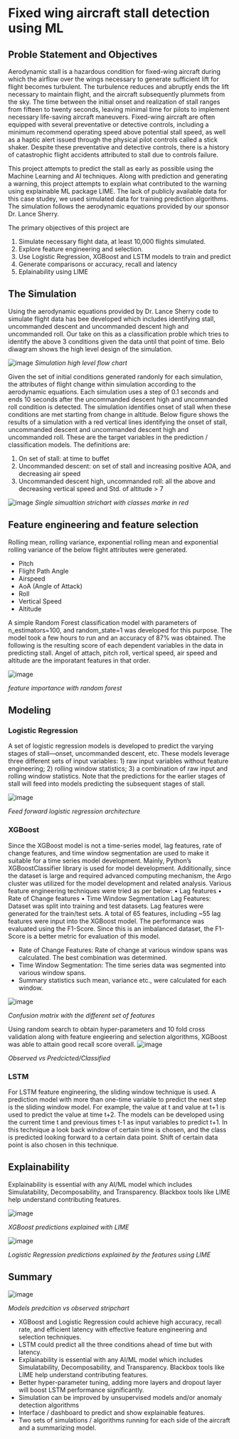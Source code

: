 # Fixed wing aircraft stall detection using ML

## Proble Statement and Objectives
Aerodynamic stall is a hazardous condition for fixed-wing aircraft during which the airflow over the wings necessary to generate sufficient lift for flight becomes turbulent.  The turbulence reduces and abruptly ends the lift necessary to maintain flight, and the aircraft subsequently plummets from the sky.  The time between the initial onset and realization of stall ranges from fifteen to twenty seconds, leaving minimal time for pilots to implement necessary life-saving aircraft maneuvers.  Fixed-wing aircraft are often equipped with several preventative or detective controls, including a minimum recommend operating speed above potential stall speed, as well as a haptic alert issued through the physical pilot controls called a stick shaker.  Despite these preventative and detective controls, there is a history of catastrophic flight accidents attributed to stall due to controls failure.

This project attempts to predict the stall as early as possible using the Machine Learning and AI techniques. Along with prediction and generating a warning, this project attempts to explain what contributed to the warning using explainable ML package LIME. The lack of publicly available data for this case studey, we used simulated data for training prediction algorithms. The simulation follows the aerodynamic equations provided by our sponsor Dr. Lance Sherry. 

The primary objectives of this project are
1. Simulate necessary flight data, at least 10,000 flights simulated.
2. Explore feature engineering and selection.
3. Use Logistic Regression, XGBoost and LSTM models to train and predict
4. Generate comparisons or accuracy, recall and latency
5. Eplainability using LIME

## The Simulation
Using the aerodynamic equations provided by Dr. Lance Sherry code to simulate flight data has bee developed which includes identifying stall, uncommanded descent and uncommanded descent high and uncommanded roll. Our take on this as a classification proble which tries to identify the above 3 conditions given the data until that point of time. Belo diwagram shows the high level design of the simulation. 

![image](https://user-images.githubusercontent.com/10969756/127080947-33bfe1b8-93a6-424b-96a9-0ee5e6ee61b6.png?style=centerme)
*Simulation high level flow chart*

Given the set of initial conditions generated randonly for each simulation, the attributes of flight change within simulation according to the aerodynamic equations. Each simulation uses a step of 0.1 seconds and ends 10 seconds after the uncommanded descent high and uncommanded roll condition is detected. The simulation identifies onset of stall when these conditions are met starting from change in altitude. Below figure shows the results of a simulation with a red vertical lines identifying the onset of stall, uncommanded descent and uncommanded descent high and uncommanded roll. These are the target variables in the prediction / classification models. The definitions are:

1.	On set of stall: at time to buffet
2.	Uncommanded descent: on set of stall and increasing positive AOA, and decreasing air speed
3.	Uncommanded descent high, uncommanded roll: all the above and decreasing vertical speed and Std. of altitude > 7

![image](https://user-images.githubusercontent.com/10969756/127081580-a64a2e1d-8cef-4384-9643-8f41e211c278.png?style=centerme)
*Single simualtion strichart with classes marke in red*

## Feature engineering and feature selection
Rolling mean, rolling variance, exponential rolling mean and exponential rolling variance of the below flight attributes were generated.
* Pitch
* Flight Path Angle
* Airspeed
* AoA (Angle of Attack)
* Roll
* Vertical Speed
* Altitude

A simple Random Forest classification model with parameters of n_estimators=100, and random_state=1 was developed for this purpose. The model took a few hours to run and an accuracy of 87% was obtained. The following is the resulting score of each dependent variables in the data in predicting stall. Angel of attach, pitch roll, vertical speed, air speed and altitude are the imporatant features in that order. 

![image](https://user-images.githubusercontent.com/10969756/127134975-8acbc17d-16dd-42e9-98fb-bb208109839d.png)

*feature importance with random forest*

## Modeling

### Logistic Regression
A set of logistic regression models is developed to predict the varying stages of stall—onset, uncommanded descent, etc.  These models leverage three different sets of input variables: 1) raw input variables without feature engineering; 2) rolling window statistics; 3) a combination of raw input and rolling window statistics.  Note that the predictions for the earlier stages of stall will feed into models predicting the subsequent stages of stall. 

![image](https://user-images.githubusercontent.com/10969756/127083172-041d1a85-61d6-4771-98bf-4e99feda3d08.png?style=centerme)

*Feed forward logistic regression architecture*

### XGBoost
Since the XGBoost model is not a time-series model, lag features, rate of change features, and time window segmentation are used to make it suitable for a time series model development. Mainly, Python’s XGBoostClassifier library is used for model development. Additionally, since the dataset is large and required advanced computing mechanism, the Argo cluster was utilized for the model development and related analysis.
Various feature engineering techniques were tried as per below:
•	Lag features
•	Rate of Change features
•	Time Window Segmentation
Lag Features:
Dataset was split into training and test datasets.  Lag features were generated for the train/test sets.  A total of 65 features, including ~55 lag features were input into the XGBoost model.  The performance was evaluated using the F1-Score.  Since this is an imbalanced dataset, the F1-Score is a better metric for evaluation of this model.  

* Rate of Change Features: Rate of change at various window spans was calculated.  The best combination was determined.
* Time Window Segmentation: The time series data was segmented into various window spans.  
* Summary statistics such mean, variance etc., were calculated for each window.  

![image](https://user-images.githubusercontent.com/10969756/127083567-929e69b5-087a-4b5f-8f4b-6aeaac7d65aa.png?style=centerme)

*Confusion matrix with the different set of features*

Using random search to obtain hyper-parameters and 10 fold cross validation along with feature engieering and selection algorithms, XGBoost was able to attain good recall score overall.
![image](https://user-images.githubusercontent.com/10969756/127083729-b3d4091e-f9fd-477e-815c-b23a69d948bf.png?style=centerme)

*Observed vs Predcicted/Classified*

### LSTM
For LSTM feature engineering, the sliding window technique is used. A prediction model with more than one-time variable to predict the next step is the sliding window model. For example, the value at t and value at t+1 is used to predict the value at time t+2. The models can be developed using the current time t and previous times t-1 as input variables to predict t+1. In this technique a look back window of certain time is chosen, and the class is predicted looking forward to a certain data point. Shift of certain data point is also chosen in this technique.

## Explainability
Explainability is essential with any AI/ML model which includes Simulatability, Decomposability, and Transparency. Blackbox tools like LIME help understand contributing features.

![image](https://user-images.githubusercontent.com/10969756/127139975-678b7933-4852-4205-b7b9-f464ee99d5c0.png?style=centerme)

*XGBoost predictions explained with LIME*

![image](https://user-images.githubusercontent.com/10969756/127139992-660be37d-49e9-486e-b6c1-2015c926beea.png?style=centerme)


*Logistic Regression predictions explained by the features using LIME*


## Summary
![image](https://user-images.githubusercontent.com/10969756/127140546-c803ec14-d84b-4789-9325-f3e8bd839773.png)

*Models predcition vs observed stripchart*

* XGBoost and Logistic Regression could achieve high accuracy, recall rate, and efficient latency with effective feature engineering and selection techniques.
* LSTM could predict all the three conditions ahead of time but with latency.
* Explainability is essential with any AI/ML model which includes Simulatability, Decomposability, and Transparency. Blackbox tools like LIME help understand contributing features.
* Better hyper-parameter tuning, adding more layers and dropout layer will boost LSTM performance significantly.
* Simulation can be improved by unsupervised models and/or anomaly detection algorithms
* Interface / dashboard to predict and show explainable features.
* Two sets of simulations / algorithms running for each side of the aircraft and a summarizing model.


